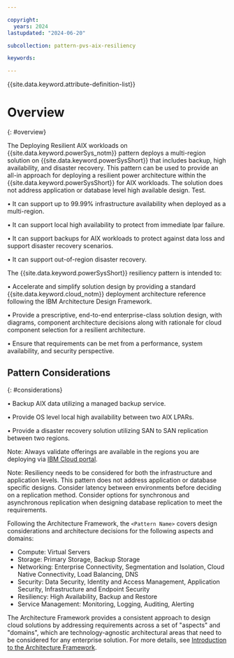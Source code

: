 ```yaml
---

copyright:
  years: 2024
lastupdated: "2024-06-20"

subcollection: pattern-pvs-aix-resiliency

keywords:

---
```


{{site.data.keyword.attribute-definition-list}}

# Overview
{: #overview}


The Deploying Resilient AIX workloads on {{site.data.keyword.powerSys_notm}} pattern deploys a multi-region solution on {{site.data.keyword.powerSysShort}} that includes backup, high availability, and disaster recovery. This pattern can be used to provide an all-in approach for deploying a resilient power architecture within the {{site.data.keyword.powerSysShort}} for AIX workloads. The solution does not address application or database level high available design. Test.

• It can support up to 99.99% infrastructure availability when deployed as a multi-region.

• It can support local high availability to protect from immediate lpar failure.

• It can support backups for AIX workloads to protect against data loss and support disaster recovery scenarios.

• It can support out-of-region disaster recovery.

The {{site.data.keyword.powerSysShort}} resiliency pattern is intended to:

• Accelerate and simplify solution design by providing a standard {{site.data.keyword.cloud_notm}} deployment architecture reference following the IBM Architecture Design Framework.

• Provide a prescriptive, end-to-end enterprise-class solution design, with diagrams, component architecture decisions along with rationale for cloud component selection for a resilient architecture.

• Ensure that requirements can be met from a performance, system availability, and security perspective.


## Pattern Considerations
{: #considerations}

• Backup AIX data utilizing a managed backup service.

• Provide OS level local high availability between two AIX LPARs.

• Provide a disaster recovery solution utilizing SAN to SAN replication between two regions.

Note: Always validate offerings are available in the regions you are deploying via [IBM Cloud portal](https://cloud.ibm.com/login).

Note: Resiliency needs to be considered for both the infrastructure and application levels. This pattern does not address application or database specific designs. Consider latency between environments before deciding on a replication method. Consider options for synchronous and asynchronous replication when designing database replication to meet the requirements.





Following the Architecture Framework, the `<Pattern Name>` covers design considerations and architecture decisions for the following aspects and domains:

- Compute: Virtual Servers
- Storage: Primary Storage, Backup Storage
- Networking: Enterprise Connectivity, Segmentation and Isolation, Cloud Native Connectivity, Load Balancing, DNS
- Security: Data Security, Identity and Access Management, Application Security, Infrastructure and Endpoint Security
- Resiliency: High Availability, Backup and Restore
- Service Management: Monitoring, Logging, Auditing, Alerting

The Architecture Framework provides a consistent approach to design cloud solutions by addressing requirements across a set of "aspects" and "domains", which are technology-agnostic architectural areas that need to be considered for any enterprise solution. For more details, see [Introduction to the Architecture Framework](/docs/architecture-framework).
